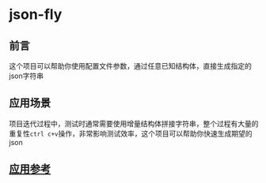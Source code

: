 # json-fly

## 前言

这个项目可以帮助你使用配置文件参数，通过任意已知结构体，直接生成指定的json字符串

## 应用场景

项目迭代过程中，测试时通常需要使用增量结构体拼接字符串，整个过程有大量的重复性```ctrl c+v```操作，非常影响测试效率，这个项目可以帮助你快速生成期望的json

## [应用参考](./main.go)
